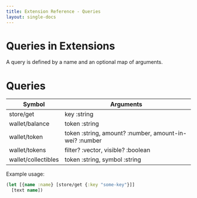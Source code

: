 ```yaml
---
title: Extension Reference - Queries
layout: single-docs
---
```


# Queries in Extensions

A query is defined by a name and an optional map of arguments.

# Queries

| Symbol             | Arguments               |
| -------------      | -------------           |
| store/get          | key :string             |
| wallet/balance     | token :string
| wallet/token          | token :string, amount? :number, amount-in-wei? :number             |
| wallet/tokens          | filter? :vector, visible? :boolean            |
| wallet/collectibles          | token :string, symbol :string            |

Example usage:

```clojure
(let [{name :name} [store/get {:key "some-key"}]]
  [text name])
```